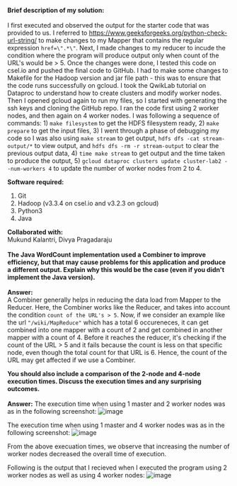 **Brief description of my solution:**\
\
I first executed and observed the output for the starter code that was provided to us. I referred to https://www.geeksforgeeks.org/python-check-url-string/ to make changes to my Mapper that contains the regular expression `href=\".*\"`. Next, I made changes to my reducer to incude the condition where the program will produce output only when count of the URL's would be > 5. Once the changes were done, I tested this code on csel.io and pushed the final code to GitHub. I had to make some changes to Makefile for the Hadoop version and jar file path - this was to ensure that the code runs successfully on gcloud. I took the QwikLab tutorial on Dataproc to understand how to create clusters and modify worker nodes. Then I opened gcloud again to run my files, so I started with generating the ssh keys and cloning the GitHub repo. I ran the code first using 2 worker nodes, and then again on 4 worker nodes. I was following a sequence of commands: 1) `make filesystem` to get the HDFS filesystem ready, 2) `make prepare` to get the input files, 3) I went through a phase of debugging my code so I was also using `make stream` to get output, `hdfs dfs -cat stream-output/*` to view output, and `hdfs dfs -rm -r stream-output` to clear the previous output data, 4) `time make stream` to get output and the time taken to produce the output, 5) `gcloud dataproc clusters update cluster-lab2 --num-workers 4` to update the number of worker nodes from 2 to 4.

**Software required:**
1) Git
2) Hadoop (v3.3.4 on csel.io and v3.2.3 on gcloud)
3) Python3
4) Java

**Collaborated with:**\
Mukund Kalantri, Divya Pragadaraju\
\
**The Java WordCount implementation used a Combiner to improve efficiency, but that may cause problems for this application and produce a different output. Explain why this would be the case (even if you didn't implement the Java version).\
\
Answer:**\
A Combiner generally helps in reducing the data load from Mapper to the Reducer. Here, the Combiner works like the Reducer, and takes into account the condition `count of the URL's > 5`. Now, if we consider an example like the url `"/wiki/MapReduce"` which has a total 6 occureneces, it can get combined into one mapper with a count of 2 and get combined in another mapper with a count of 4. Before it reaches the reducer, it's checking if the count of the URL > 5 and it fails because the count is less on that specific node, even though the total count for that URL is 6. Hence, the count of the URL may get affected if we use a Combiner.


**You should also include a comparison of the 2-node and 4-node execution times. Discuss the execution times and any surprising outcomes.\
\
Answer:**
The execution time when using 1 master and 2 worker nodes was as in the following screenshot:
![image](https://user-images.githubusercontent.com/94497779/189245701-6f44f20f-b900-456e-8267-b3d8aa667e01.png)

The execution time when using 1 master and 4 worker nodes was as in the following screenshot:
![image](https://user-images.githubusercontent.com/94497779/189245731-ababa070-b9a3-463f-bed2-9764672f0ec4.png)

From the above execuation times, we observe that increasing the number of worker nodes decreased the overall time of execution.

Following is the output that I recieved when I executed the program using 2 worker nodes as well as using 4 worker nodes:
![image](https://user-images.githubusercontent.com/94497779/189245996-c5280f2e-36eb-44df-b076-a04878bf76cd.png)


